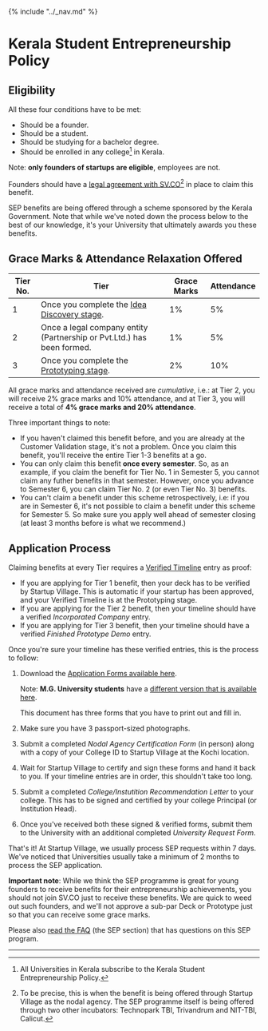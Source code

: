 {% include "../_nav.md" %}

# Kerala Student Entrepreneurship Policy

## Eligibility

All these four conditions have to be met:
  
* Should be a founder.
* Should be a student.
* Should be studying for a bachelor degree. 
* Should be enrolled in any college[^1] in Kerala.
  
Note: **only founders of startups are eligible**, employees are not.

Founders should have a [legal agreement with SV.CO](http://playbook.sv.co/2-legal-agreement.html)[^2] in place to claim this benefit.

SEP benefits are being offered through a scheme sponsored by the Kerala Government. Note that while we've noted down the process below to the best of our knowledge, it's your University that ultimately awards you these benefits.

## Grace Marks & Attendance Relaxation Offered

| Tier No. | Tier | Grace Marks | Attendance |
|-----------|------|--------------|------------|
| 1 | Once you complete the [Idea Discovery stage](stages/5.1-idea-discovery.md). | 1% | 5% |
| 2 | Once a legal company entity (Partnership or Pvt.Ltd.) has been formed. | 1% | 5% |
| 3 | Once you complete the [Prototyping stage](stages/5.2-prototyping.md). | 2% | 10% | 

All grace marks and attendance received are *cumulative*, i.e.: at Tier 2, you will receive 2% grace marks and 10% attendance, and at Tier 3, you will receive a total of **4% grace marks and 20% attendance**. 

Three important things to note: 

* If you haven't claimed this benefit before, and you are already at the Customer Validation stage, it's not a problem. Once you claim this benefit, you'll receive the entire Tier 1-3 benefits at a go.
* You can only claim this benefit **once every semester**. So, as an example, if you claim the benefit for Tier No. 1 in Semester 5, you cannot claim any futher benefits in that semester. However, once you advance to Semester 6, you can claim Tier No. 2 (or even Tier No. 3) benefits.
* You can't claim a benefit under this scheme retrospectively, i.e: if you are in Semester 6, it's not possible to claim a benefit under this scheme for Semester 5. So make sure you apply well ahead of semester closing (at least 3 months before is what we recommend.)

## Application Process

Claiming benefits at every Tier requires a [Verified Timeline](3-verified-timelines.md) entry as proof:

* If you are applying for Tier 1 benefit, then your deck has to be verified by Startup Village. This is automatic if your startup has been approved, and your Verified Timeline is at the Prototyping stage.
* If you are applying for the Tier 2 benefit, then your timeline should have a verified *Incorporated Company* entry.
* If you are applying for Tier 3 benefit, then your timeline should have a verified *Finished Prototype Demo* entry.

Once you're sure your timeline has these verified entries, this is the process to follow:

1. Download the [Application Forms available here](http://www.slideshare.net/svlabs/student-entrepreneurship-policysep-application-forms). 
   
   Note: **M.G. University students** have a [different version that is available here](http://www.slideshare.net/svlabs/mg-university-student-entrepreneurship-policy-application-forms).
   
   This document has three forms that you have to print out and fill in.
2. Make sure you have 3 passport-sized photographs.
3. Submit a completed *Nodal Agency Certification Form* (in person) along with a copy of your College ID to Startup Village at the Kochi location.
4. Wait for Startup Village to certify and sign these forms and hand it back to you. If your timeline entries are in order, this shouldn't take too long.
5. Submit a completed *College/Instutition Recommendation Letter* to your college. This has to be signed and certified by your college Principal (or Institution Head).
6. Once you've received both these signed & verified forms, submit them to the University with an additional completed *University Request Form*.

That's it! At Startup Village, we usually process SEP requests within 7 days. We've noticed that Universities usually take a minimum of 2 months to process the SEP application.

**Important note**: While we think the SEP programme is great for young founders to receive benefits for their entrepreneurship achievements, you should not join SV.CO just to receive these benefits. We are quick to weed out such founders, and we'll not approve a sub-par Deck or Prototype just so that you can receive some grace marks.

Please also [read the FAQ](9-faq.md) (the SEP section) that has questions on this SEP program.

---
[^1]: All Universities in Kerala subscribe to the Kerala Student Entrepreneurship Policy.
[^2]: To be precise, this is when the benefit is being offered through Startup Village as the nodal agency. The SEP programme itself is being offered through two other incubators: Technopark TBI, Trivandrum and NIT-TBI, Calicut.